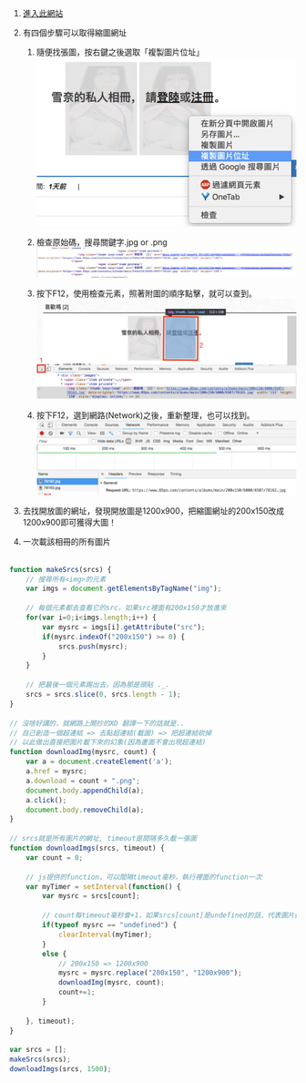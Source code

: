1. [進入此網站](https://www.85po.com/albums/6507/xi-huan-ma5/)

2. 有四個步驟可以取得縮圖網址
	1. 隨便找張圖，按右鍵之後選取「複製圖片位址」
	![method1](./imgs/method1.png)

	2. 檢查原始碼，搜尋關鍵字.jpg or .png
	![method2](./imgs/method2.png)
	
	3. 按下F12，使用檢查元素，照著附圖的順序點擊，就可以查到。
	![method3](./imgs/method3.png)
	
	4. 按下F12，選到網路(Network)之後，重新整理，也可以找到。
	![method4](./imgs/method4.png)

3. 去找開放圖的網址，發現開放圖是1200x900，把縮圖網址的200x150改成1200x900即可獲得大圖！

4. 一次載該相冊的所有圖片
```javascript

function makeSrcs(srcs) {
	// 搜尋所有<img>的元素
	var imgs = document.getElementsByTagName("img");

	// 每個元素都去查看它的src，如果src裡面有200x150才放進來
	for(var i=0;i<imgs.length;i++) {
		var mysrc = imgs[i].getAttribute("src");
		if(mysrc.indexOf("200x150") >= 0) {
			srcs.push(mysrc);
		}
	}

	// 把最後一個元素踢出去，因為那是頭貼 ._.
	srcs = srcs.slice(0, srcs.length - 1);
}

// 沒啥好講的，就網路上開抄的XD 翻譯一下的話就是..
// 自己創造一個超連結 => 去點超連結(載圖) => 把超連結砍掉
// 以此做出直接把圖片載下來的幻象(因為畫面不會出現超連結)
function downloadImg(mysrc, count) {
	var a = document.createElement('a');
	a.href = mysrc;
	a.download = count + ".png";
	document.body.appendChild(a);
	a.click();
	document.body.removeChild(a);
}

// srcs就是所有圖片的網址, timeout是間隔多久載一張圖
function downloadImgs(srcs, timeout) {
	var count = 0;

	// js提供的function，可以間隔timeout毫秒，執行裡面的function一次
	var myTimer = setInterval(function() { 
		var mysrc = srcs[count];

		// count每timeout毫秒會+1，如果srcs[count]是undefined的話，代表圖片都載完了
		if(typeof mysrc == "undefined") {
			clearInterval(myTimer);
		}
		else {
			// 200x150 => 1200x900
			mysrc = mysrc.replace("200x150", "1200x900");
			downloadImg(mysrc, count);
			count+=1;
		}

	}, timeout);
}

var srcs = [];
makeSrcs(srcs);
downloadImgs(srcs, 1500);

```

